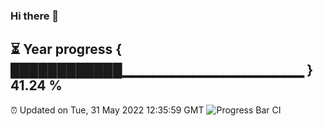 ### Hi there 👋
⏳ Year progress { ████████████▁▁▁▁▁▁▁▁▁▁▁▁▁▁▁▁▁▁ } 41.24 %
---
⏰ Updated on Tue, 31 May 2022 12:35:59 GMT
![Progress Bar CI](https://github.com/liununu/liununu/workflows/Progress%20Bar%20CI/badge.svg)
